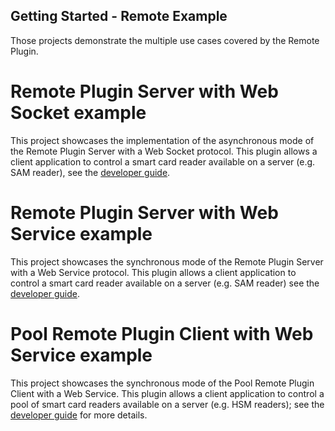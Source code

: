 Getting Started - Remote Example
---

Those projects demonstrate the multiple use cases covered by the Remote Plugin. 

# Remote Plugin Server with Web Socket example
This project showcases the implementation of the asynchronous mode of the Remote Plugin Server with a Web Socket protocol. This plugin allows a client application to control a smart card reader available on a server (e.g. SAM reader), see the [developer guide](https://calypsonet.github.io/keyple-website/docs/developer-guide/develop-ticketing-app-remote/#remotepluginserver).

# Remote Plugin Server with Web Service example
This project showcases the synchronous mode of the Remote Plugin Server with a Web Service protocol. This plugin allows a client application to control a smart card reader available on a server (e.g. SAM reader) see the [developer guide](https://calypsonet.github.io/keyple-website/docs/developer-guide/develop-ticketing-app-remote/#remotepluginserver).

# Pool Remote Plugin Client with Web Service example
This project showcases the synchronous mode of the Pool Remote Plugin Client with a Web Service. This plugin allows a client application to control a pool of smart card readers available on a server (e.g. HSM readers); see the [developer guide](https://calypsonet.github.io/keyple-website/docs/developer-guide/develop-ticketing-app-remote/#poolremotepluginclient) for more details.
